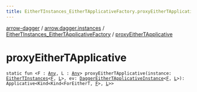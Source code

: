 ```yaml
---
title: EitherTInstances_EitherTApplicativeFactory.proxyEitherTApplicative - arrow-dagger
---
```


[arrow-dagger](../../index.html) / [arrow.dagger.instances](../index.html) / [EitherTInstances_EitherTApplicativeFactory](index.html) / [proxyEitherTApplicative](./proxy-either-t-applicative.html)

# proxyEitherTApplicative

`static fun <F : `[`Any`](https://kotlinlang.org/api/latest/jvm/stdlib/kotlin/-any/index.html)`, L : `[`Any`](https://kotlinlang.org/api/latest/jvm/stdlib/kotlin/-any/index.html)`> proxyEitherTApplicative(instance: `[`EitherTInstances`](../-either-t-instances/index.html)`<`[`F`](proxy-either-t-applicative.html#F)`, `[`L`](proxy-either-t-applicative.html#L)`>, ev: `[`DaggerEitherTApplicativeInstance`](../-dagger-either-t-applicative-instance/index.html)`<`[`F`](proxy-either-t-applicative.html#F)`, `[`L`](proxy-either-t-applicative.html#L)`>): Applicative<Kind<Kind<ForEitherT, `[`F`](proxy-either-t-applicative.html#F)`>, `[`L`](proxy-either-t-applicative.html#L)`>>`